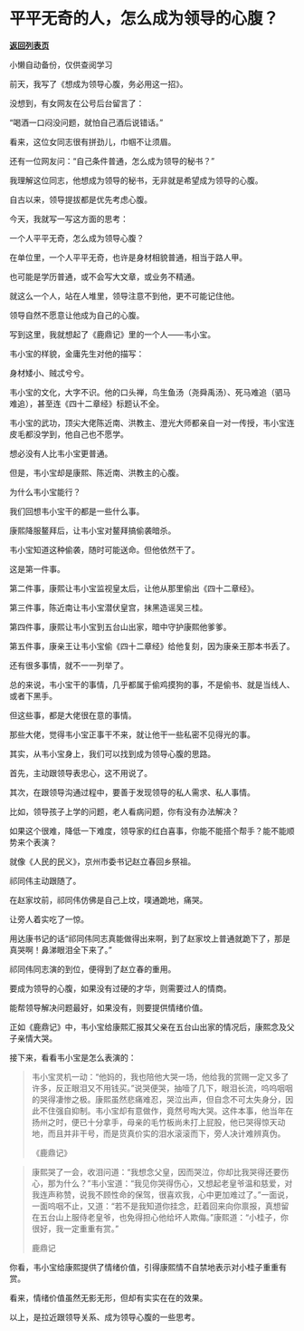 # 平平无奇的人，怎么成为领导的心腹？

[**返回列表页**](/gzh/费曼的小茶馆)

小懒自动备份，仅供查阅学习

前天，我写了《想成为领导心腹，务必用这一招》。

  

没想到，有女网友在公号后台留言了：

  

“喝酒一口闷没问题，就怕自己酒后说错话。”

  

看来，这位女同志很有拼劲儿，巾帼不让须眉。

  

还有一位网友问：“自己条件普通，怎么成为领导的秘书？”

  

我理解这位同志，他想成为领导的秘书，无非就是希望成为领导的心腹。

  

自古以来，领导提拔都是优先考虑心腹。

  

今天，我就写一写这方面的思考：

  

一个人平平无奇，怎么成为领导心腹？

  

在单位里，一个人平平无奇，也许是身材相貌普通，相当于路人甲。

  

也可能是学历普通，或不会写大文章，或业务不精通。

  

就这么一个人，站在人堆里，领导注意不到他，更不可能记住他。

  

领导自然不愿意让他成为自己的心腹。

  

写到这里，我就想起了《鹿鼎记》里的一个人——韦小宝。

  

韦小宝的样貌，金庸先生对他的描写：

  

身材矮小、贼忒兮兮。

  

韦小宝的文化，大字不识。他的口头禅，鸟生鱼汤（尧舜禹汤）、死马难追（驷马难追），甚至连《四十二章经》标题认不全。

  

韦小宝的武功，顶尖大佬陈近南、洪教主、澄光大师都亲自一对一传授，韦小宝连皮毛都没学到，他自己也不愿学。

  

想必没有人比韦小宝更普通。

  

但是，韦小宝却是康熙、陈近南、洪教主的心腹。

  

为什么韦小宝能行？

  

我们回想韦小宝干的都是一些什么事。

  

康熙降服鳌拜后，让韦小宝对鳌拜搞偷袭暗杀。

  

韦小宝知道这种偷袭，随时可能送命。但他依然干了。

  

这是第一件事。

  

第二件事，康熙让韦小宝监视皇太后，让他从那里偷出《四十二章经》。

  

第三件事，陈近南让韦小宝潜伏皇宫，抹黑造谣吴三桂。

  

第四件事，康熙让韦小宝到五台山出家，暗中守护康熙他爹爹。

  

第五件事，康亲王让韦小宝偷《四十二章经》给他复刻，因为康亲王那本书丢了。

  

还有很多事情，就不一一列举了。

  

总的来说，韦小宝干的事情，几乎都属于偷鸡摸狗的事，不是偷书、就是当线人、或者下黑手。

  

但这些事，都是大佬很在意的事情。

  

那些大佬，觉得韦小宝正事干不来，就让他干一些私密不见得光的事。

  

其实，从韦小宝身上，我们可以找到成为领导心腹的思路。

  

首先，主动跟领导表忠心，这不用说了。

  

其次，在跟领导沟通过程中，要善于发现领导的私人需求、私人事情。

  

比如，领导孩子上学的问题，老人看病问题，你有没有办法解决？

  

如果这个很难，降低一下难度，领导家的红白喜事，你能不能搭个帮手？能不能顺势来个表演？

  

就像《人民的民义》，京州市委书记赵立春回乡祭祖。

  

祁同伟主动跟随了。

  

在赵家坟前，祁同伟仿佛是自己上坟，噗通跪地，痛哭。

  

让旁人着实吃了一惊。

  

用达康书记的话“祁同伟同志真能做得出来啊，到了赵家坟上普通就跪下了，那是真哭啊！鼻涕眼泪全下来了。”

  

祁同伟同志演的到位，便得到了赵立春的重用。

  

要成为领导的心腹，如果没有过硬的才华，则需要过人的情商。

  

能帮领导解决问题最好，如果没有，则要提供情绪价值。

  

正如《鹿鼎记》中，韦小宝给康熙汇报其父亲在五台山出家的情况后，康熙念及父子亲情大哭。

  

接下来，看看韦小宝是怎么表演的：

  

>
> 韦小宝灵机一动：“他妈的，我也陪他大哭一场，他给我的赏赐一定又多了许多，反正眼泪又不用钱买。”说哭便哭，抽噎了几下，眼泪长流，呜呜咽咽的哭得凄惨之极。康熙虽然悲痛难忍，哭泣出声，但自念不可太失身分，因此不住强自抑制。韦小宝却有意做作，竟然号啕大哭。这件本事，他当年在扬州之时，便已十分拿手，母亲的毛竹板尚未打上屁股，他已哭得惊天动地，而且并非干号，而是货真价实的泪水滚滚而下，旁人决计难辨真伪。
>
> 《鹿鼎记》

  

>
> 康熙哭了一会，收泪问道：“我想念父皇，因而哭泣，你却比我哭得还要伤心，那为什么？”韦小宝道：“我见你哭得伤心，又想起老皇爷温和慈爱，对我连声称赞，说我不顾性命的保驾，很喜欢我，心中更加难过了。”一面说，一面呜咽不止，又道：“若不是我知道你挂念，赶着回来向你禀报，真想留在五台山上服侍老皇爷，也免得担心他给坏人欺侮。”康熙道：“小桂子，你很好，我一定重重有赏。”
>
> 鹿鼎记

  

你看，韦小宝给康熙提供了情绪价值，引得康熙情不自禁地表示对小桂子重重有赏。

  

看来，情绪价值虽然无影无形，但却有实实在在的效果。

  

以上，是拉近跟领导关系、成为领导心腹的一些思考。

